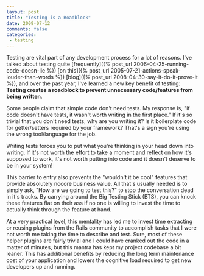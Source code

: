 ```yaml
---
layout: post
title: "Testing is a Roadblock"
date: 2009-07-12
comments: false
categories:
 - testing
---
```


Testing are vital part of any development process for a lot of reasons.
I've talked about testing quite [frequently]({% post_url 2006-04-25-running-code-doesn-lie %})
[on this]({% post_url 2005-07-21-actions-speak-louder-than-words %})
[blog]({% post_url 2008-04-30-say-it-do-it-prove-it %}), and over the past year,
I've learned a new key benefit of testing:
**Testing creates a roadblock to prevent unnecessary code/features from being written**.

Some people claim that simple code don't need tests. My response is, "if code doesn't have tests, it wasn't worth writing in the first place." If it's so trivial that you don't need tests, why are you writing it? Is it boilerplate code for getter/setters required by your framework? That's a sign you're using the wrong tool/language for the job.

Writing tests forces you to put what you're thinking in your head down into writing. If it's not worth the effort to take a moment and reflect on how it's supposed to work, it's not worth putting into code and it doesn't deserve to be in your system!

This barrier to entry also prevents the "wouldn't it be cool" features that provide absolutely nocore business value. All that's usually needed is to simply ask, "How are we going to test this?" to stop the conversation dead in it's tracks. By carrying around the Big Testing Stick (BTS), you can knock these features flat on their ass if no one is willing to invest the time to actually think through the feature at hand.

At a very practical level, this mentality has led me to invest time extracting or reusing plugins from the Rails community to accomplish tasks that I were not worth me taking the time to describe and test. Sure, most of these helper plugins are fairly trivial and I could have cranked out the code in a matter of minutes, but this mantra has kept my project codebase a bit leaner. This has additional benefits by reducing the long term maintenance cost of your application and lowers the cognitive load required to get new developers up and running.

